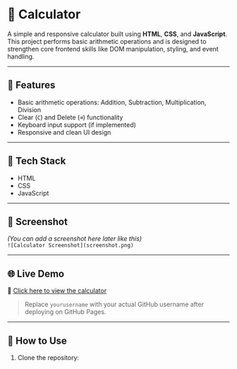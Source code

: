 # 🔢 Calculator

A simple and responsive calculator built using **HTML**, **CSS**, and **JavaScript**. This project performs basic arithmetic operations and is designed to strengthen core frontend skills like DOM manipulation, styling, and event handling.

---

## 📌 Features

- Basic arithmetic operations: Addition, Subtraction, Multiplication, Division
- Clear (`C`) and Delete (`⌫`) functionality
- Keyboard input support (if implemented)
- Responsive and clean UI design

---

## 🚀 Tech Stack

- HTML
- CSS
- JavaScript

---

## 📸 Screenshot

*(You can add a screenshot here later like this)*  
`![Calculator Screenshot](screenshot.png)`

---

## 🌐 Live Demo

🔗 [Click here to view the calculator](https://yourusername.github.io/calculator/)

> Replace `yourusername` with your actual GitHub username after deploying on GitHub Pages.

---

## 📁 How to Use

1. Clone the repository:
